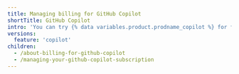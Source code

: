 ```yaml
---
title: Managing billing for GitHub Copilot
shortTitle: GitHub Copilot
intro: 'You can try {% data variables.product.prodname_copilot %} for free, and modify or cancel your subscription at any time.'
versions:
  feature: 'copilot'
children:
  - /about-billing-for-github-copilot
  - /managing-your-github-copilot-subscription
---
```

